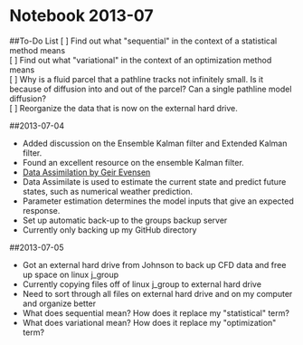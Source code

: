 # Notebook 2013-07

##To-Do List
[ ] Find out what "sequential" in the context of a statistical method means  
[ ] Find out what "variational" in the context of an optimization method means  
[ ] Why is a fluid parcel that a pathline tracks not infinitely small.  Is it because of diffusion into and out of the parcel?  Can a single pathline model diffusion?  
[ ] Reorganize the data that is now on the external hard drive.  


##2013-07-04 
- Added discussion on the Ensemble Kalman filter and Extended Kalman filter.  
- Found an excellent resource on the ensemble Kalman filter.  
- [Data Assimilation by Geir Evensen](http://www.springer.com/earth+sciences+and+geography/book/978-3-642-03710-8)  
- Data Assimilate is used to estimate the current state and predict future states, such as numerical weather prediction.  
- Parameter estimation determines the model inputs that give an expected response.  
- Set up automatic back-up to the groups backup server
- Currently only backing up my GitHub directory


##2013-07-05
- Got an external hard drive from Johnson to back up CFD data and free up space on linux j_group  
- Currently copying files off of linux j_group to external hard drive  
- Need to sort through all files on external hard drive and on my computer and organize better  
- What does sequential mean?  How does it replace my "statistical" term?  
- What does variational mean?  How does it replace my "optimization" term?  

